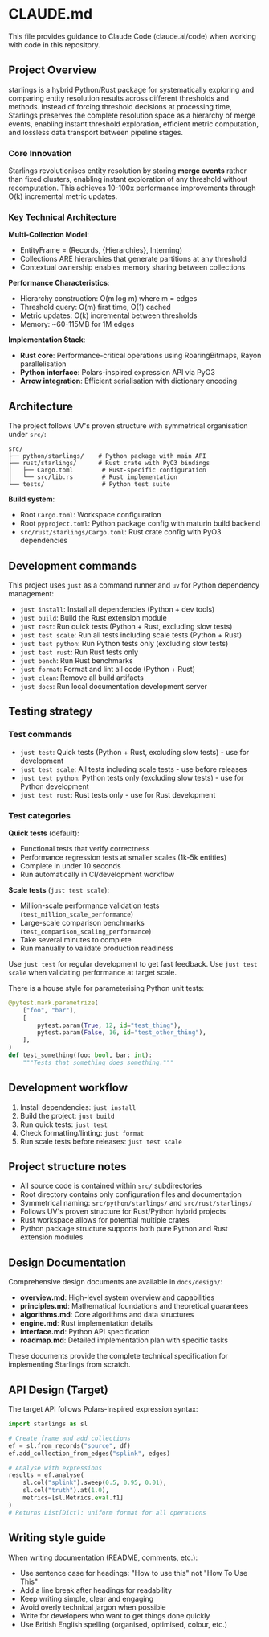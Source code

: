# CLAUDE.md

This file provides guidance to Claude Code (claude.ai/code) when working with code in this repository.

## Project Overview

starlings is a hybrid Python/Rust package for systematically exploring and comparing entity resolution results across different thresholds and methods. Instead of forcing threshold decisions at processing time, Starlings preserves the complete resolution space as a hierarchy of merge events, enabling instant threshold exploration, efficient metric computation, and lossless data transport between pipeline stages.

### Core Innovation

Starlings revolutionises entity resolution by storing **merge events** rather than fixed clusters, enabling instant exploration of any threshold without recomputation. This achieves 10-100x performance improvements through O(k) incremental metric updates.

### Key Technical Architecture

**Multi-Collection Model**:
- EntityFrame = (Records, {Hierarchies}, Interning)
- Collections ARE hierarchies that generate partitions at any threshold
- Contextual ownership enables memory sharing between collections

**Performance Characteristics**:
- Hierarchy construction: O(m log m) where m = edges
- Threshold query: O(m) first time, O(1) cached
- Metric updates: O(k) incremental between thresholds
- Memory: ~60-115MB for 1M edges

**Implementation Stack**:
- **Rust core**: Performance-critical operations using RoaringBitmaps, Rayon parallelisation
- **Python interface**: Polars-inspired expression API via PyO3
- **Arrow integration**: Efficient serialisation with dictionary encoding

## Architecture

The project follows UV's proven structure with symmetrical organisation under `src/`:

```
src/
├── python/starlings/    # Python package with main API
├── rust/starlings/      # Rust crate with PyO3 bindings
│   ├── Cargo.toml        # Rust-specific configuration
│   └── src/lib.rs        # Rust implementation
└── tests/                # Python test suite
```

**Build system**: 
- Root `Cargo.toml`: Workspace configuration
- Root `pyproject.toml`: Python package config with maturin build backend
- `src/rust/starlings/Cargo.toml`: Rust crate config with PyO3 dependencies

## Development commands

This project uses `just` as a command runner and `uv` for Python dependency management:

- `just install`: Install all dependencies (Python + dev tools)
- `just build`: Build the Rust extension module
- `just test`: Run quick tests (Python + Rust, excluding slow tests)
- `just test scale`: Run all tests including scale tests (Python + Rust)
- `just test python`: Run Python tests only (excluding slow tests)
- `just test rust`: Run Rust tests only
- `just bench`: Run Rust benchmarks
- `just format`: Format and lint all code (Python + Rust)
- `just clean`: Remove all build artifacts
- `just docs`: Run local documentation development server

## Testing strategy

### Test commands
- `just test`: Quick tests (Python + Rust, excluding slow tests) - use for development
- `just test scale`: All tests including scale tests - use before releases  
- `just test python`: Python tests only (excluding slow tests) - use for Python development
- `just test rust`: Rust tests only - use for Rust development

### Test categories

**Quick tests** (default):
- Functional tests that verify correctness
- Performance regression tests at smaller scales (1k-5k entities)
- Complete in under 10 seconds
- Run automatically in CI/development workflow

**Scale tests** (`just test scale`):
- Million-scale performance validation tests (`test_million_scale_performance`)
- Large-scale comparison benchmarks (`test_comparison_scaling_performance`)  
- Take several minutes to complete
- Run manually to validate production readiness

Use `just test` for regular development to get fast feedback. Use `just test scale` when validating performance at target scale.

There is a house style for parameterising Python unit tests:

```python
@pytest.mark.parametrize(
    ["foo", "bar"],
    [
        pytest.param(True, 12, id="test_thing"),
        pytest.param(False, 16, id="test_other_thing"),
    ],
)
def test_something(foo: bool, bar: int):
    """Tests that something does something."""
```

## Development workflow

1. Install dependencies: `just install`
2. Build the project: `just build`
3. Run quick tests: `just test`
4. Check formatting/linting: `just format`
5. Run scale tests before releases: `just test scale`

## Project structure notes

- All source code is contained within `src/` subdirectories
- Root directory contains only configuration files and documentation  
- Symmetrical naming: `src/python/starlings/` and `src/rust/starlings/`
- Follows UV's proven structure for Rust/Python hybrid projects
- Rust workspace allows for potential multiple crates
- Python package structure supports both pure Python and Rust extension modules

## Design Documentation

Comprehensive design documents are available in `docs/design/`:

- **overview.md**: High-level system overview and capabilities
- **principles.md**: Mathematical foundations and theoretical guarantees
- **algorithms.md**: Core algorithms and data structures
- **engine.md**: Rust implementation details
- **interface.md**: Python API specification
- **roadmap.md**: Detailed implementation plan with specific tasks

These documents provide the complete technical specification for implementing Starlings from scratch.

## API Design (Target)

The target API follows Polars-inspired expression syntax:

```python
import starlings as sl

# Create frame and add collections
ef = sl.from_records("source", df)
ef.add_collection_from_edges("splink", edges)

# Analyse with expressions
results = ef.analyse(
    sl.col("splink").sweep(0.5, 0.95, 0.01),
    sl.col("truth").at(1.0),
    metrics=[sl.Metrics.eval.f1]
)
# Returns List[Dict]: uniform format for all operations
```

## Writing style guide

When writing documentation (README, comments, etc.):

- Use sentence case for headings: "How to use this" not "How To Use This"
- Add a line break after headings for readability
- Keep writing simple, clear and engaging
- Avoid overly technical jargon when possible
- Write for developers who want to get things done quickly
- Use British English spelling (organised, optimised, colour, etc.)